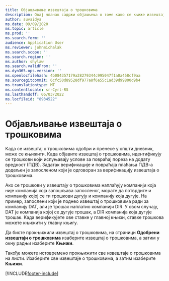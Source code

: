 ```yaml
---
title: Објављивање извештаја о трошковима
description: Овај чланак садржи објашњења о томе како се књиже извештаји о трошковима.
author: suvaidya
ms.date: 09/09/2020
ms.topic: article
ms.prod: ''
ms.search.form: ''
audience: Application User
ms.reviewer: johnmichalak
ms.search.scope: ''
ms.search.region: ''
ms.author: shylaw
ms.search.validFrom: ''
ms.dyn365.ops.version: ''
ms.openlocfilehash: 4b084357179a28279344c995047f1a0a458cf9aa
ms.sourcegitcommit: 6cfc50d89528df977a8f6a55c1ad39d99800d9b4
ms.translationtype: MT
ms.contentlocale: sr-Cyrl-RS
ms.lasthandoff: 06/03/2022
ms.locfileid: "8934522"
---
```

# <a name="post-expense-reports"></a>Објављивање извештаја о трошковима

Када се извештај о трошковима одобри и пренесе у општи дневник, може се књижити. Када објавите извештај о трошковима, идентификују се трошкови који испуњавају услове за повраћај пореза на додату вредност (ПДВ). Задатак верификације и повраћаја плаћања ПДВ-а додељен је запосленом који је одговоран за верификацију извештаја о трошковима.

Ако се трошкови у извештају о трошковима наплаћују компанији која није компанија која запошљава запосленог, морате да потврдите и компанију којој се ти трошкови дугују и компанију која дугује. На пример, запослени који је поднео извештај о трошковима ради за компанију DAT, али је трошак наплатио компанији DIR. У овом случају, DAT је компанија којој се дугује трошак, а DIR компанија која дугује трошак. Када верификујете ове ставке у главној књизи, ставке трошкова можете књижити у главну књигу.

Да бисте прокњижили извештај о трошковима, на страници **Одобрени извештаји о трошковима** изаберите извештај о трошковима, а затим у окну радњи изаберите **Књижи**.

Такође можете истовремено прокњижити све извештаје о трошковима на листи. Изаберите све извештаје о трошковима, а затим изаберите **Књижи**.


[!INCLUDE[footer-include](../includes/footer-banner.md)]